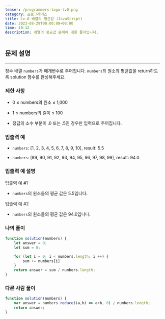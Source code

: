 ```yaml
---
teaser: /programmers-logo-lv0.png
category: 프로그래머스
title: Lv.0 배열의 평균값 (JavaScript)
date: 2023-08-29T00:00:00+00:00
time: 19:12
description: 배열의 평균값 문제에 대한 풀이입니다.
---
```


## 문제 설명

---

정수 배열 `numbers`가 매개변수로 주어집니다. `numbers`의 원소의 평균값을 return하도록 solution 함수를 완성해주세요.

### 제한 사항

- 0 ≤ numbers의 원소 ≤ 1,000

- 1 ≤ numbers의 길이 ≤ 100

- 정답의 소수 부분이 .0 또는 .5인 경우만 입력으로 주어집니다.

### 입출력 예

- `numbers`: [1, 2, 3, 4, 5, 6, 7, 8, 9, 10], result: 5.5

- `numbers`: [89, 90, 91, 92, 93, 94, 95, 96, 97, 98, 99], result: 94.0

### 입출력 예 설명

입출력 예 #1

- `numbers`의 원소들의 평균 값은 5.5입니다.

입출력 예 #2

- `numbers`의 원소들의 평균 값은 94.0입니다.

### 나의 풀이

```javaScript
function solution(numbers) {
    let answer = 0;
    let sum = 0;

    for (let i = 0; i < numbers.length; i ++) {
        sum += numbers[i]
    }
    return answer = sum / numbers.length;
}
```

### 다른 사람 풀이

```javaScript
function solution(numbers) {
    var answer = numbers.reduce((a,b) => a+b, 0) / numbers.length;
    return answer;
}
```

